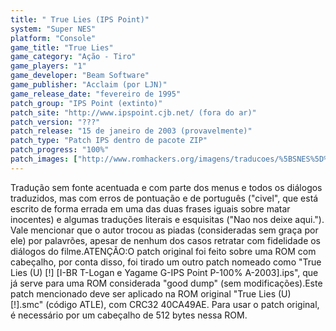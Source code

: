 ```yaml
---
title: " True Lies (IPS Point)"
system: "Super NES"
platform: "Console"
game_title: "True Lies"
game_category: "Ação - Tiro"
game_players: "1"
game_developer: "Beam Software"
game_publisher: "Acclaim (por LJN)"
game_release_date: "fevereiro de 1995"
patch_group: "IPS Point (extinto)"
patch_site: "http://www.ipspoint.cjb.net/ (fora do ar)"
patch_version: "???"
patch_release: "15 de janeiro de 2003 (provavelmente)"
patch_type: "Patch IPS dentro de pacote ZIP"
patch_progress: "100%"
patch_images: ["http://www.romhackers.org/imagens/traducoes/%5BSNES%5D%20True%20Lies%20-%20IPS%20Point%20-%201.png","http://www.romhackers.org/imagens/traducoes/%5BSNES%5D%20True%20Lies%20-%20IPS%20Point%20-%202.png","http://www.romhackers.org/imagens/traducoes/%5BSNES%5D%20True%20Lies%20-%20IPS%20Point%20-%203.png"]
---
```

Tradução sem fonte acentuada e com parte dos menus e todos os diálogos traduzidos, mas com erros de pontuação e de português ("civel", que está escrito de forma errada em uma das duas frases iguais sobre matar inocentes) e algumas traduções literais e esquisitas ("Nao nos deixe aqui."). Vale mencionar que o autor trocou as piadas (consideradas sem graça por ele) por palavrões, apesar de nenhum dos casos retratar com fidelidade os diálogos do filme.ATENÇÃO:O patch original foi feito sobre uma ROM com cabeçalho, por conta disso, foi tirado um outro patch nomeado como "True Lies (U) [!] [I-BR T-Logan e Yagame G-IPS Point P-100% A-2003].ips", que já serve para uma ROM considerada "good dump" (sem modificações).Este patch mencionado deve ser aplicado na ROM original "True Lies (U) [!].smc" (código ATLE), com CRC32 40CA49AE. Para usar o patch original, é necessário por um cabeçalho de 512 bytes nessa ROM.